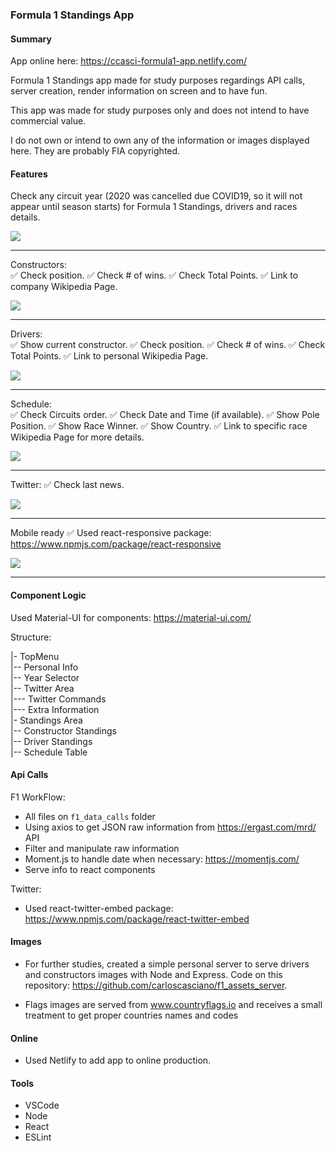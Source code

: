 ### Formula 1 Standings App

#### Summary

App online here: https://ccasci-formula1-app.netlify.com/

Formula 1 Standings app made for study purposes regardings API calls, server creation, render information on screen and to have fun.

This app was made for study purposes only and does not intend to have commercial value.

I do not own or intend to own any of the information or images displayed here. They are probably FIA copyrighted.


#### Features

Check any circuit year (2020 was cancelled due COVID19, so it will not appear until season starts) for Formula 1 Standings, drivers and races details.  
  
<img src="https://media.giphy.com/media/MCio2anvEVpwfuI1Gg/giphy.gif"/>
  
----
  
Constructors:  
:white_check_mark: Check position.
:white_check_mark: Check # of wins.
:white_check_mark: Check Total Points.
:white_check_mark: Link to company Wikipedia Page.
  
<img src="https://media.giphy.com/media/hoyAKEFiNvD7LS0tva/giphy.gif" />
  
----
  
Drivers:  
:white_check_mark: Show current constructor.
:white_check_mark: Check position.
:white_check_mark: Check # of wins.
:white_check_mark: Check Total Points.
:white_check_mark: Link to personal Wikipedia Page.
  
<img src="https://media.giphy.com/media/Veqmeii5wnKQf668ai/giphy.gif"/>
  
----
  
Schedule:  
:white_check_mark: Check Circuits order.
:white_check_mark: Check Date and Time (if available).
:white_check_mark: Show Pole Position.
:white_check_mark: Show Race Winner.
:white_check_mark: Show Country.
:white_check_mark: Link to specific race Wikipedia Page for more details.
  
<img src="https://media.giphy.com/media/ZaFXBFU6WMdZQ8v2hd/giphy.gif"/>
  
----
  
Twitter:
:white_check_mark: Check last news.
  
<img src="https://media.giphy.com/media/YSHbDHYSaetEDkodRM/giphy.gif"/>
  
----
  
Mobile ready
:white_check_mark: Used react-responsive package: https://www.npmjs.com/package/react-responsive
  
<img src="https://media.giphy.com/media/JUYp2SOsKey1fUFJdz/giphy.gif"/>
  
----
  
#### Component Logic

Used Material-UI for components: https://material-ui.com/

Structure:  

|- TopMenu  
|-- Personal Info  
|-- Year Selector  
|-- Twitter Area  
|--- Twitter Commands  
|--- Extra Information  
|- Standings Area  
|-- Constructor Standings  
|-- Driver Standings  
|-- Schedule Table  

#### Api Calls

F1 WorkFlow:  

- All files on ```f1_data_calls``` folder  
- Using axios to get JSON raw information from https://ergast.com/mrd/ API  
- Filter and manipulate raw information  
- Moment.js to handle date when necessary: https://momentjs.com/  
- Serve info to react components  

Twitter:  

- Used react-twitter-embed package: https://www.npmjs.com/package/react-twitter-embed  

#### Images

- For further studies, created a simple personal server to serve drivers and constructors images with Node and Express. Code on this repository: https://github.com/carloscasciano/f1_assets_server.

- Flags images are served from www.countryflags.io and receives a small treatment to get proper countries names and codes

#### Online

- Used Netlify to add app to online production.

#### Tools

- VSCode
- Node
- React
- ESLint




